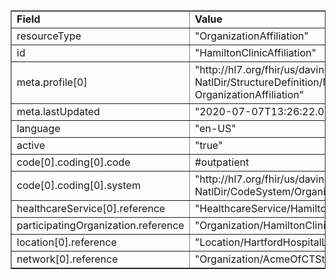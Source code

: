 <table border="1"><tr><td><b>Field</b></td><td><b>Value</b></td></tr>
<tr><td>resourceType</td><td>
"OrganizationAffiliation"
</td></tr>
<tr><td>id</td><td>
"HamiltonClinicAffiliation"
</td></tr>
<tr><td>meta.profile[0]</td><td>"http://hl7.org/fhir/us/davinci-pdex-NatlDir/StructureDefinition/NatlDir-OrganizationAffiliation"</td></tr>
<tr><td>meta.lastUpdated</td><td>
"2020-07-07T13:26:22.0314215+00:00"
</td></tr>
<tr><td>language</td><td>
"en-US"
</td></tr>
<tr><td>active</td><td>
"true"
</td></tr>
<tr><td>code[0].coding[0].code</td><td>
#outpatient
</td></tr>
<tr><td>code[0].coding[0].system</td><td>
"http://hl7.org/fhir/us/davinci-pdex-NatlDir/CodeSystem/OrganizationAffiliationRoleCS"
</td></tr>
<tr><td>healthcareService[0].reference</td><td>
"HealthcareService/HamiltonClinicServices"
</td></tr>
<tr><td>participatingOrganization.reference</td><td>
"Organization/HamiltonClinicOrganization"
</td></tr>
<tr><td>location[0].reference</td><td>
"Location/HartfordHospitalLocation1"
</td></tr>
<tr><td>network[0].reference</td><td>
"Organization/AcmeOfCTStandardNetwork"
</td></tr>
</table>
